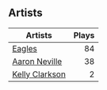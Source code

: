 ## Artists
Artists | Plays 
----- | -----: 
[Eagles](/artists/eagles-59842) | 84
[Aaron Neville](/artists/aaron-neville-384) | 38
[Kelly Clarkson](/artists/kelly-clarkson-34788) | 2

